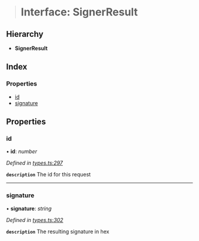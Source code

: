 > # Interface: SignerResult

## Hierarchy

* **SignerResult**

## Index

### Properties

* [id](_types_.signerresult.md#id)
* [signature](_types_.signerresult.md#signature)

## Properties

###  id

• **id**: *number*

*Defined in [types.ts:297](https://github.com/polkadot-js/api/blob/bc3d21b/packages/api/src/types.ts#L297)*

**`description`** The id for this request

___

###  signature

• **signature**: *string*

*Defined in [types.ts:302](https://github.com/polkadot-js/api/blob/bc3d21b/packages/api/src/types.ts#L302)*

**`description`** The resulting signature in hex